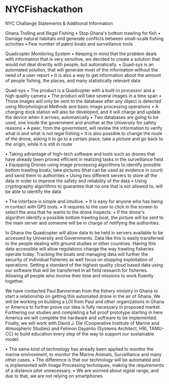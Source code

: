 NYCFishackathon
===============

NYC Challange Statements &amp; Additional Information

Ghana Trolling and Illegal Fishing
•	Stop Ghana's bottom trawling for fish
•	Damage natural habitats and generate conflicts between small-scale fishing activities
•	Few number of patrol boats and surveillance tools

Quadcopter Monitoring System
•	Keeping in mind that the problem deals with information that is very sensitive, we decided to create a solution that would not deal directly with people, but automatically.
•	Quad-sys is an automated solution, that will generate most of the information without the need of a user report
•	It is also a way to get information about the amount of people fishing, the places, and many statistically relevant data

Quad-sys
•	The product is a Quadcopter with a built-in processor and a high quality camera
•	The product will take several images in a time span
•	Those images will only be sent to the database after any object is detected using Morphological Methods and basic image processing operations
•	A charging dock station will also be developed, and it will charge and update the device when it arrives, automatically
•	Two databases are going to be used, one inside the government and another at the University for safety reasons
•	A peer, from the government, will review the information to verify what is and what is not legal fishing
•	It is also possible to change the route of the drone, asking it to go to a certain place, take a picture and go back to the origin, while it is still in route

•	Taking advantage of high-tech software and tools such as drones that have already been proved efficient in realizing tasks in the surveillance field
•	Equipping Drones using image processing algorithms to identify possible bottom trawling boats, take pictures (that can be used as evidence in court) and send them to authorities
•	Using two different servers to store all the data in order to improve the safety and reliability of the data
•	Using cryptography algorithms to guarantee that no one that is not allowed to, will be able to identify the data

•	The interface is simple and intuitive.
•	It is easy for anyone who has being in contact with GPS tools.
•	It requires to the user to click in the screen to select the area that he wants to the drone inspects.
•	If the drone's algorithm identify a possible bottom trawling boat, the picture will be sent to the main server and someone will be in charge of notifying the authorities.

In Ghana the Quadcopter will allow data to be held in servers available to be accessed by University and Governments. Data like this is easily transferred to the people dealing with ground studies or other countries. Having this data accessible will allow regulations change the way trawling fisheries operate today. Tracking the boats and managing data will further the security of individual fisheries as well focus on stopping exploitation of operations. Setting a standard of the highest quality cloud based data using our software that will be transferred in all field research for fisheries. Allowing all people who involve their time and missions to work fluently together.

We have contacted Paul Bannerman from the fishery ministry in Ghana to start a relationship on getting this automated drone in the air of Ghana. We will be working on building a LOI from Paul and other organizations in Ghana or America to further prove our idea is fully necessary in proposed market. Furthering our studies and completing a full proof prototype starting in here America we will complete the hardware and software to be implemented. Finally, we will work with David J. Die (Cooperative Institute of Marine and Atmospheric Studies) and Felimon Gayanilo (Systems Architect, HRI, TAMU-CC) to build education every step of the way to support our sustainable model.

•	The same kind of technology has already been applied to monitor the marine environment, to monitor the Marine Animals, Surveillance and many other cases.
•	The difference is that our technology will be automated and is implemented with Image Processing techniques, making the requirements of a distance pilot unnecessary.
•	We are worried about signal range, and due to that, we are not relying on smartphones
